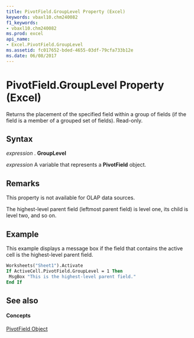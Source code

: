 ```yaml
---
title: PivotField.GroupLevel Property (Excel)
keywords: vbaxl10.chm240082
f1_keywords:
- vbaxl10.chm240082
ms.prod: excel
api_name:
- Excel.PivotField.GroupLevel
ms.assetid: fc017652-bded-4655-03df-79cfa733b12e
ms.date: 06/08/2017
---
```



# PivotField.GroupLevel Property (Excel)

Returns the placement of the specified field within a group of fields (if the field is a member of a grouped set of fields). Read-only.


## Syntax

 _expression_ . **GroupLevel**

 _expression_ A variable that represents a **PivotField** object.


## Remarks

This property is not available for OLAP data sources.

The highest-level parent field (leftmost parent field) is level one, its child is level two, and so on.


## Example

This example displays a message box if the field that contains the active cell is the highest-level parent field.


```vb
Worksheets("Sheet1").Activate 
If ActiveCell.PivotField.GroupLevel = 1 Then 
 MsgBox "This is the highest-level parent field." 
End If
```


## See also


#### Concepts


[PivotField Object](Excel.PivotField.md)

